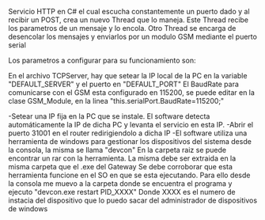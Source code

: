 Servicio HTTP en C# el cual escucha constantemente un puerto dado y al recibir un POST, crea un nuevo Thread que lo maneja. Este Thread recibe los parametros de un mensaje y lo encola. Otro Thread se encarga de desencolar los mensajes y enviarlos por un modulo GSM mediante el puerto serial

Los parametros a configurar para su funcionamiento son:

En el archivo TCPServer, hay que setear la IP local de la PC en la variable "DEFAULT_SERVER" y el puerto en "DEFAULT_PORT" El BaudRate para comunicarse con el GSM esta configurado en 115200, se puede editar en la clase GSM_Module, en la linea "this.serialPort.BaudRate=115200;"

-Setear una IP fija en la PC que se instale. El software detecta automáticamente la IP de dicha PC y levanta el servicio en esta IP. -Abrir el puerto 31001 en el router redirigiendolo a dicha IP -El software utiliza una herramienta de windows para gestionar los dispositivos del sistema desde la consola, la misma se llama "devcon" En la carpeta raiz se puede encontrar un rar con la herramienta. La misma debe ser extraida en la misma carpeta que el .exe del Gateway Se debe corroborar que esta herramienta funcione en el SO en que se esta ejecutando. Para ello desde la consola me muevo a la carpeta donde se encuentra el programa y ejecuto "devcon.exe restart PID_XXXX" Donde XXXX es el numero de instacia del dispositivo que lo puedo sacar del administrador de dispositivos de windows